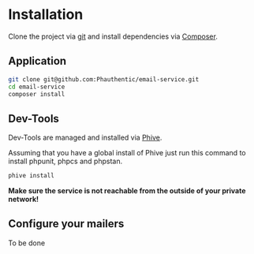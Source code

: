 # Installation

Clone the project via [git](https://git-scm.com/) and install dependencies via [Composer](https://getcomposer.org/).

## Application

```sh
git clone git@github.com:Phauthentic/email-service.git
cd email-service
composer install
```

## Dev-Tools

Dev-Tools are managed and installed via [Phive](https://github.com/phar-io/phive).

Assuming that you have a global install of Phive just run this command to install phpunit, phpcs and phpstan.

```php
phive install
```

**Make sure the service is not reachable from the outside of your private network!**

## Configure your mailers

To be done
